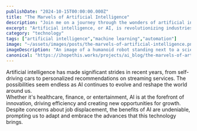 ```yaml
---
publishDate: "2024-10-15T00:00:00.000Z"
title: "The Marvels of Artificial Intelligence"
description: "Join me on a journey through the wonders of artificial intelligence and its impact on society."
excerpt: "Artificial intelligence, or AI, is revolutionizing industries and improving our daily lives in ways we never thought possible."
category: "technology"
tags: ["artificial intelligence","machine learning","automation"]
image: "~/assets/images/posts/the-marvels-of-artificial-intelligence.png"
imageDescription: "An image of a humanoid robot standing next to a scientist in a lab, symbolizing the collaboration between humans and AI in cutting-edge research."
canonical: "https://ihopethis.works/projects/ai_blog/the-marvels-of-artificial-intelligence"
---
```

Artificial intelligence has made significant strides in recent years, from self-driving cars to personalized recommendations on streaming services. The possibilities seem endless as AI continues to evolve and reshape the world around us.<br/>Whether it's healthcare, finance, or entertainment, AI is at the forefront of innovation, driving efficiency and creating new opportunities for growth. Despite concerns about job displacement, the benefits of AI are undeniable, prompting us to adapt and embrace the advances that this technology brings.